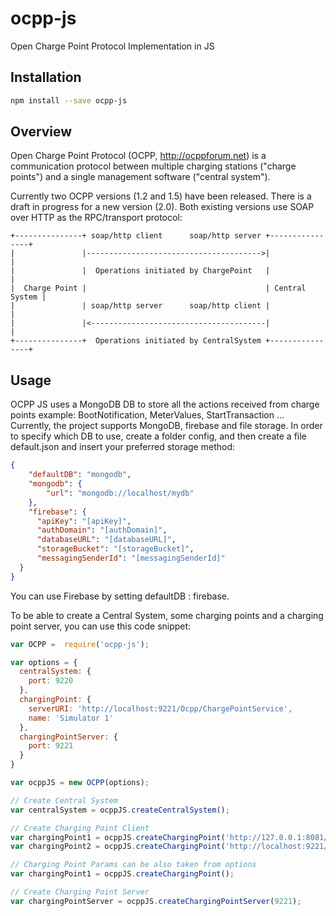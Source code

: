 # ocpp-js
Open Charge Point Protocol Implementation in JS

## Installation
```bash
npm install --save ocpp-js
```

## Overview

Open Charge Point Protocol (OCPP, <http://ocppforum.net>) is a communication
protocol between multiple charging stations ("charge points") and a single
management software ("central system").

Currently two OCPP versions (1.2 and 1.5) have been released.
There is a draft in progress for a new version (2.0).
Both existing versions use SOAP over HTTP as the RPC/transport protocol:

    +---------------+ soap/http client      soap/http server +----------------+
    |               |--------------------------------------->|                |
    |               |  Operations initiated by ChargePoint   |                |
    |  Charge Point |                                        | Central System |
    |               | soap/http server      soap/http client |                |
    |               |<---------------------------------------|                |
    +---------------+  Operations initiated by CentralSystem +----------------+


## Usage
OCPP JS uses a MongoDB DB to store all the actions received from charge points example: BootNotification, MeterValues, StartTransaction ...
Currently, the project supports MongoDB, firebase and file storage.
In order to specify which DB to use, create a folder config, and then create a file default.json and insert your preferred storage method:

```json
{
    "defaultDB": "mongodb",
    "mongodb": {
        "url": "mongodb://localhost/mydb"
    },
    "firebase": {
      "apiKey": "[apiKey]",
      "authDomain": "[authDomain]",
      "databaseURL": "[databaseURL]",
      "storageBucket": "[storageBucket]",
      "messagingSenderId": "[messagingSenderId]"
  }
}
```
You can use Firebase by setting defaultDB : firebase.

To be able to create a Central System, some charging points and a charging point server, you can use this code snippet:

```js
var OCPP =  require('ocpp-js');

var options = {
  centralSystem: {
    port: 9220
  },
  chargingPoint: {
    serverURI: 'http://localhost:9221/Ocpp/ChargePointService',
    name: 'Simulator 1'
  },
  chargingPointServer: {
    port: 9221
  }
}

var ocppJS = new OCPP(options);

// Create Central System
var centralSystem = ocppJS.createCentralSystem();

// Create Charging Point Client
var chargingPoint1 = ocppJS.createChargingPoint('http://127.0.0.1:8081/ChargeBox/Ocpp', "chargingPoint1-Simulator");
var chargingPoint2 = ocppJS.createChargingPoint('http://localhost:9221/Ocpp/ChargePointService', "chargingPoint2-Simulator");

// Charging Point Params can be also taken from options
var chargingPoint1 = ocppJS.createChargingPoint();

// Create Charging Point Server
var chargingPointServer = ocppJS.createChargingPointServer(9221);

```
